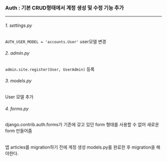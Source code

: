 ### Auth : 기본 CRUD형태에서 계정 생성 및 수정 기능 추가

<hr>

###### 1. settings.py

`AUTH_USER_MODEL = 'accounts.User'` user모델 변경

  

###### 2. admin.py 

`admin.site.register(User, UserAdmin)` 등록

  

###### 3. models.py

User 모델 추가

   

###### 4. forms.py

django.contrib.auth.forms가 기존에 갖고 있던 form 형태를 사용할 수 없어 새로운 form 만들어줌

   

###### #

앱 articles를 migration하기 전에 계정 생성 models.py를 완료한 후 migration을 해야한다. 